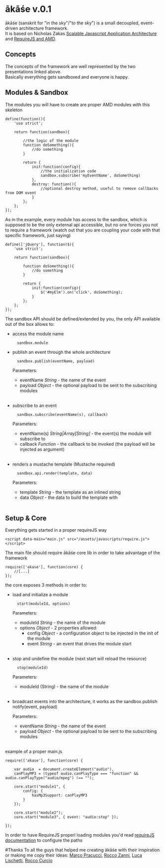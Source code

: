# ākāśe v.0.1

ākāśe (sanskrit for "in the sky"/"to the sky") is a small decoupled, event-driven architecture framework.  
It is based on Nicholas Zakas [Scalable Javascript Application Architecture](http://www.slideshare.net/nzakas/scalable-javascript-application-architecture-2012) and [RequireJS and AMD](http://www.slideshare.net/iivanoo/requirejs-12937421).

## Concepts
The concepts of the framework are well represented by the two presentations linked above.  
Basically everything gets sandboxed and everyone is happy.


## Modules & Sandbox
The modules you will have to create are proper AMD modules with this skeleton


    define(function(){
    	'use strict';

    	return function(sandbox){

        	//the logic of the module
			function doSomething(){
				//do something
			}

            return {
                init:function(config){
                    //the initialization code
                    sandbox.subscribe('myEventName', doSomething)
                },
                destroy: function(){
            	    //optional destroy method, useful to remove callbacks from DOM event
                }
            };
        };
    });

As in the example, every module has access to the sandbox, which is supposed to be the only external api accessible, but no one forces you not to require a framework (watch out that you are coupling your code with that specific framework, just saying)

    define(['jQuery'], function($){
        'use strict';

        return function(sandbox){

			function doSomething(){
				//do something
			}

            return {
                init:function(config){
                	$('#myElm').on('click', doSomething);
                }
            };
        };
    });

The sandbox API should be defined/extended by you, the only API available out of the box allows to:

- access the module name

		sandbox.module 	

- publish an event through the whole architecture  

		sandbox.publish(eventName, payload)
	
	Parameters: 
	- eventName _String_ - the name of the event 
	- payload _Object_ - the optional payload to be sent to the subscribing modules<br/><br/>

- subscribe to an event

		sandbox.subscribe(eventName(s), callback)
	
	Parameters: 
	- eventName(s) _String|Array[String]_ - the event(s) the module will subscribe to
	- callback _Function_ - the callback to be invoked (the payload will be injected as argument)<br/><br/>

- renders a mustache template (Mustache required)
		
		sandbox.api.render(template, data)

	Parameters: 
	- template _String_ - the template as an inlined string
	- data _Object_ - the data to build the template with<br/><br/>


## Setup & Core
Everything gets started in a proper requireJS way

	<script data-main="main.js" src="/assets/javascripts/require.js"></script>


The main file should require ākāśe core lib in order to take advantage of the framework

	require(['akase'], function(core) {
		//[...]
	});


the core exposes 3 methods in order to:
	
- load and initialize a module

		start(moduleId, options)

	Parameters:
	- moduleId _String_ - the name of the module
	- options _Object_ - 2 properties allowed:
		- config _Object_ - a configuration object to be injected in the init of the module
		- event _String_ - an event that drives the module start<br/><br/>

- stop and undefine the module (next start will reload the resource)
	
		stop(moduleId)

	Parameters:
	- moduleId (String) - the name of the module<br/><br/>

- broadcast events into the architecture, it works as the sandbox.publish
	notify(event, payload)
	
	Parameters: 
	- eventName _String_ - the name of the event 
	- payload _Object_ - the optional payload to be sent to the subscribing modules<br/><br/>


example of a proper main.js

	require(['akase'], function(core) {

		var audio  = document.createElement("audio"),
		canPlayMP3 = (typeof audio.canPlayType === "function" && audio.canPlayType("audio/mpeg") !== "");

		core.start("module1", {
			config: {
				hasMp3Support: canPlayMP3
			}
		});

		core.start("module2");
		core.start("module3", { event: "audio:stop" });

	});

In order to have RequireJS properl loading modules you'd read [requireJS documentation](http://www.requirejs.org/) to configure the paths

#Thanks
To all the guys that helped me creating ākāśe with their inspiration or making me copy their ideas: [Marco Pracucci](https://github.com/pracucci), [Rocco Zanni](https://github.com/roccozanni), [Luca Lischetti](https://github.com/sirlisko), [Rocco Curcio](https://github.com/jsDotCr)